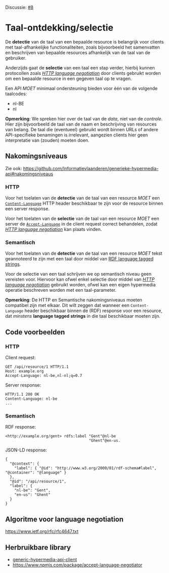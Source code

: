 Discussie: [#8](https://github.com/pietercolpaert/generieke-hypermedia-api/issues/8)

# Taal-ontdekking/selectie

De **detectie** van de taal van een bepaalde resource is belangrijk voor clients met taal-afhankelijke functionaliteiten,
zoals bijvoorbeeld het samenvatten en beschrijven van bepaalde resources afhankelijk van de taal van de gebruiker.

Anderzijds gaat de **selectie** van een taal een stap verder,
hierbij kunnen protocollen zoals [_HTTP language negotiation_](https://www.w3.org/International/questions/qa-when-lang-neg)
door clients gebruikt worden om een bepaalde resource in een gegeven taal op te vragen.

Een API _MOET_ minimaal ondersteuning bieden voor één van de volgende taalcodes:
* nl-BE
* nl

**Opmerking**: We spreken hier over de taal van de _data_, niet van de _controle_.
Hier zijn bijvoorbeeld de taal van de naam en beschrijving van resources van belang.
De taal die (eventueel) gebruikt wordt binnen URLs of andere API-specifieke benamingen is irrelevant,
aangezien clients hier geen interpretatie van (zouden) moeten doen.

## Nakomingsniveaus

Zie ook: https://github.com/Informatievlaanderen/generieke-hypermedia-api#nakomingsniveaus

### HTTP

Voor het toelaten van de **detectie** van de taal van een resource _MOET_
een [`Content-Language`](https://developer.mozilla.org/en-US/docs/Web/HTTP/Headers/Content-Language)
HTTP header beschikbaar te zijn voor de resource binnen een server response.

Voor het toelaten van de **selectie** van de taal van een resource _MOET_
een server de [`Accept-Language`](https://developer.mozilla.org/en-US/docs/Web/HTTP/Headers/Accept-Language)
in de client request correct behandelen, zodat [_HTTP language negotiation_](https://www.w3.org/International/questions/qa-when-lang-neg)
kan plaats vinden.

### Semantisch

Voor het toelaten van de **detectie** van de taal van een resource _MOET_
tekst geannoteerd te zijn met een taal door middel van [RDF language tagged strings](https://www.w3.org/TR/rdf11-concepts/#dfn-language-tagged-string).

Voor de selectie van een taal schrijven we op semantisch niveau geen vereisten voor.
Hiervoor kan ofwel enkel selectie door middel van [_HTTP language negotiation_](https://www.w3.org/International/questions/qa-when-lang-neg)
gebruikt worden, ofwel kan een eigen hypermedia operatie beschreven worden met een taal-parameter.

**Opmerking**: De HTTP en Semantische nakomingsniveaus moeten compatibel zijn met elkaar.
Dit wilt zeggen dat wanneer een `Content-Language` header beschikbaar binnen de (RDF) response voor een resource,
dat _minstens_ __language tagged strings__ in die taal beschikbaar moeten zijn.

## Code voorbeelden

### HTTP

Client request:
```
GET /api/resource/1 HTTP/1.1
Host: example.org
Accept-Language: nl-be,nl-nl;q=0.7
```

Server response:
```
HTTP/1.1 200 OK 
Content-Language: nl-be
...
```

### Semantisch

RDF response:
```
<http://example.org/gent> rdfs:label "Gent"@nl-be
                                     "Ghent"@en-us.
```

JSON-LD response:
```
{
  "@context": {
  	"label": { "@id": "http://www.w3.org/2000/01/rdf-schema#label", "@container": "@language" }
  },
  "@id": "/api/resource/1",
  "label": {
  	"nl-be": "Gent",
  	"en-us": "Ghent"
  }
}
```

## Algoritme voor language negotiation

https://www.ietf.org/rfc/rfc4647.txt

## Herbruikbare library

* [generic-hypermedia-api-client](https://github.com/Informatievlaanderen/generic-hypermedia-api-client)
* https://www.npmjs.com/package/accept-language-negotiator
